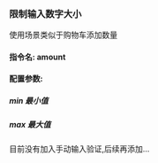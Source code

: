 ### 限制输入数字大小
使用场景类似于购物车添加数量
#### 指令名: amount
#### 配置参数:
##### min 最小值
##### max 最大值
目前没有加入手动输入验证,后续再添加...